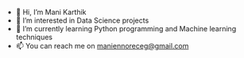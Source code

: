 - 👋 Hi, I’m Mani Karthik
- 👀 I’m interested in Data Science projects
- 🌱 I’m currently learning Python programming and Machine learning techniques
- 📫 You can reach me on maniennoreceg@gmail.com

<!---
kihtrakinam/kihtrakinam is a ✨ special ✨ repository because its `README.md` (this file) appears on your GitHub profile.
You can click the Preview link to take a look at your changes.
--->
